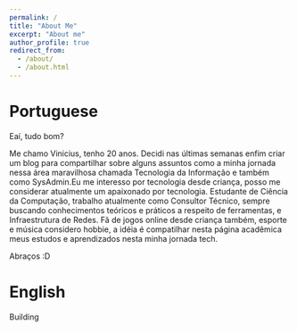 ```yaml
---
permalink: /
title: "About Me"
excerpt: "About me"
author_profile: true
redirect_from: 
  - /about/
  - /about.html
---
```


# Portuguese
Eaí, tudo bom? 

Me chamo Vinicius, tenho 20 anos. Decidi nas últimas semanas enfim criar um blog para compartilhar sobre alguns assuntos como a minha jornada nessa área maravilhosa chamada Tecnologia da Informação e também como SysAdmin.Eu me interesso por tecnologia desde criança, posso me considerar atualmente um apaixonado por tecnologia.
Estudante de Ciência da Computação, trabalho atualmente como Consultor Técnico, sempre buscando conhecimentos teóricos e práticos a respeito de ferramentas, e Infraestrutura de Redes.
Fã de jogos online desde criança também, esporte e música considero hobbie, a idéia é compatilhar nesta página acadêmica meus estudos e aprendizados nesta minha jornada tech. 

Abraços :D

# English
Building

